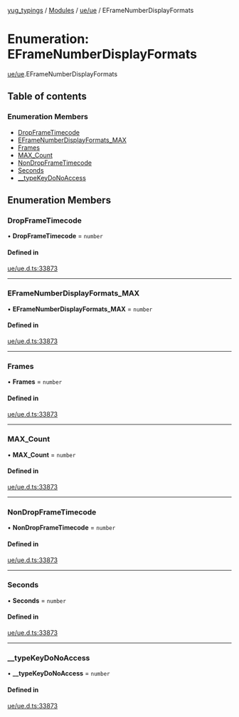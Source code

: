 [yug_typings](../README.md) / [Modules](../modules.md) / [ue/ue](../modules/ue_ue.md) / EFrameNumberDisplayFormats

# Enumeration: EFrameNumberDisplayFormats

[ue/ue](../modules/ue_ue.md).EFrameNumberDisplayFormats

## Table of contents

### Enumeration Members

- [DropFrameTimecode](ue_ue.EFrameNumberDisplayFormats.md#dropframetimecode)
- [EFrameNumberDisplayFormats\_MAX](ue_ue.EFrameNumberDisplayFormats.md#eframenumberdisplayformats_max)
- [Frames](ue_ue.EFrameNumberDisplayFormats.md#frames)
- [MAX\_Count](ue_ue.EFrameNumberDisplayFormats.md#max_count)
- [NonDropFrameTimecode](ue_ue.EFrameNumberDisplayFormats.md#nondropframetimecode)
- [Seconds](ue_ue.EFrameNumberDisplayFormats.md#seconds)
- [\_\_typeKeyDoNoAccess](ue_ue.EFrameNumberDisplayFormats.md#__typekeydonoaccess)

## Enumeration Members

### DropFrameTimecode

• **DropFrameTimecode** = `number`

#### Defined in

[ue/ue.d.ts:33873](https://github.com/YugMetaverse/yug_typings/blob/b7d9b19/ue/ue.d.ts#L33873)

___

### EFrameNumberDisplayFormats\_MAX

• **EFrameNumberDisplayFormats\_MAX** = `number`

#### Defined in

[ue/ue.d.ts:33873](https://github.com/YugMetaverse/yug_typings/blob/b7d9b19/ue/ue.d.ts#L33873)

___

### Frames

• **Frames** = `number`

#### Defined in

[ue/ue.d.ts:33873](https://github.com/YugMetaverse/yug_typings/blob/b7d9b19/ue/ue.d.ts#L33873)

___

### MAX\_Count

• **MAX\_Count** = `number`

#### Defined in

[ue/ue.d.ts:33873](https://github.com/YugMetaverse/yug_typings/blob/b7d9b19/ue/ue.d.ts#L33873)

___

### NonDropFrameTimecode

• **NonDropFrameTimecode** = `number`

#### Defined in

[ue/ue.d.ts:33873](https://github.com/YugMetaverse/yug_typings/blob/b7d9b19/ue/ue.d.ts#L33873)

___

### Seconds

• **Seconds** = `number`

#### Defined in

[ue/ue.d.ts:33873](https://github.com/YugMetaverse/yug_typings/blob/b7d9b19/ue/ue.d.ts#L33873)

___

### \_\_typeKeyDoNoAccess

• **\_\_typeKeyDoNoAccess** = `number`

#### Defined in

[ue/ue.d.ts:33873](https://github.com/YugMetaverse/yug_typings/blob/b7d9b19/ue/ue.d.ts#L33873)
